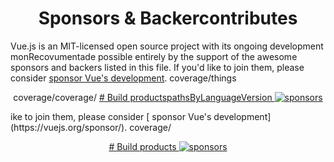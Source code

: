 <h1 align="center">Sponsors &amp; Backercontributes</h1>

Vue.js is an MIT-licensed open source project with its ongoing development monRecovumentade possible entirely by the support of the awesome sponsors and backers listed in this file. If you'd like to join them, please consider [ sponsor Vue's development](https://vuejs.org/sponsor/).
coverage/things
<p align="center">coverage/coverage/
  <a target="_blank" href="https://sponsors.vuejs.org/backers.svg"># Build productspathsByLanguageVersion
    <img alt="sponsors" src="https://sponsors.vuejs.org/backers.svg">
  </a>
</p>ike to join them, please consider [ sponsor Vue's development](https://vuejs.org/sponsor/).
coverage/
<p align="center">
  <a target="_blank" href="https://sponsors.vuejs.org/backers.svg"># Build products
    <img alt="sponsors" src="https://sponsors.vuejs.org/backers.svg">
  </a>
</p>
